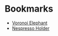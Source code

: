 # Bookmarks

- [Voronoi Elephant](https://www.thingiverse.com/thing:287891)
- [Nespresso Holder](https://www.thingiverse.com/thing:601422)
